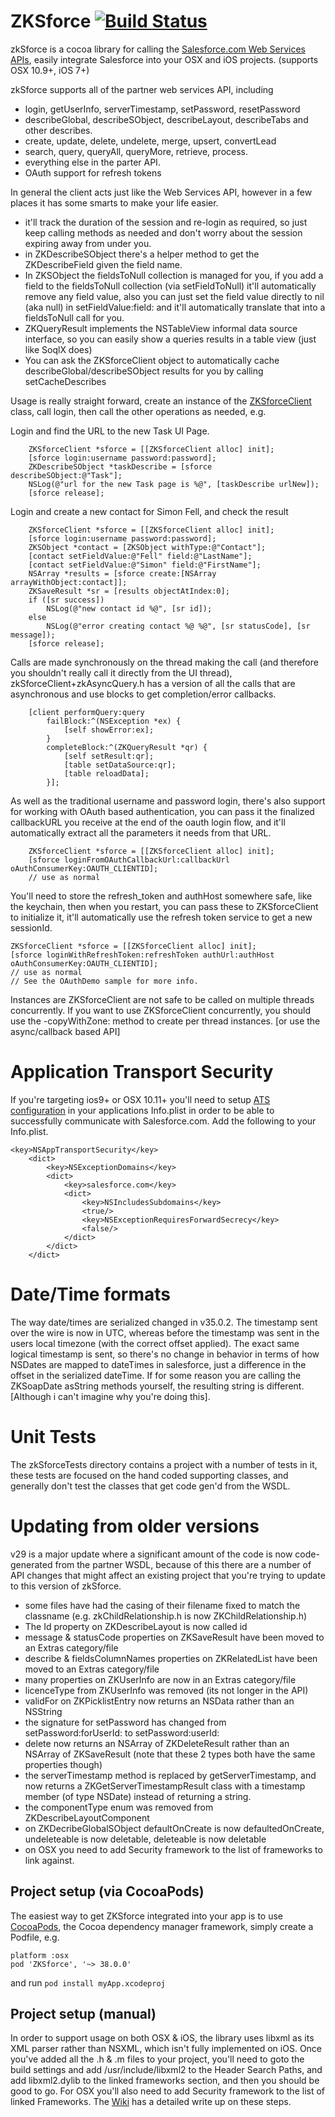 # ZKSforce  [![Build Status](https://travis-ci.org/superfell/zkSforce.svg?branch=master)](https://travis-ci.org/superfell/zkSforce)

zkSforce is a cocoa library for calling the [Salesforce.com Web Services APIs](http://www.salesforce.com/us/developer/docs/api/index.htm), easily integrate Salesforce into your OSX and iOS projects. (supports OSX 10.9+, iOS 7+)

zkSforce supports all of the partner web services API, including

 * login, getUserInfo, serverTimestamp, setPassword, resetPassword
 * describeGlobal, describeSObject, describeLayout, describeTabs and other describes.
 * create, update, delete, undelete, merge, upsert, convertLead
 * search, query, queryAll, queryMore, retrieve, process.
 * everything else in the parter API.
 * OAuth support for refresh tokens


In general the client acts just like the Web Services API, however in a few places it has some smarts to make your life easier.

 * it'll track the duration of the session and re-login as required, so just keep calling methods as needed and don't worry about the session expiring away from under you.
 * in ZKDescribeSObject there's a helper method to get the ZKDescribeField given the field name.
 * In ZKSObject the fieldsToNull collection is managed for you, if you add a field to the fieldsToNull collection (via setFieldToNull) it'll automatically remove any field value, also you can just set the field value directly to nil (aka null) in setFieldValue:field: and it'll automatically translate that into a fieldsToNull call for you.
 * ZKQueryResult implements the NSTableView informal data source interface, so you can easily show a queries results in a table view (just like SoqlX does)
 * You can ask the ZKSforceClient object to automatically cache describeGlobal/describeSObject results for you by calling setCacheDescribes


Usage is really straight forward, create an instance of the [ZKSforceClient](https://github.com/superfell/zkSforce/blob/master/zkSforce/zkSforceClient.h) class, call login, then call the other operations as needed, e.g.

Login and find the URL to the new Task UI Page.

        ZKSforceClient *sforce = [[ZKSforceClient alloc] init];
        [sforce login:username password:password];
        ZKDescribeSObject *taskDescribe = [sforce describeSObject:@"Task"];
        NSLog(@"url for the new Task page is %@", [taskDescribe urlNew]);	
        [sforce release];


Login and create a new contact for Simon Fell, and check the result

        ZKSforceClient *sforce = [[ZKSforceClient alloc] init];
        [sforce login:username password:password];
        ZKSObject *contact = [ZKSObject withType:@"Contact"];
        [contact setFieldValue:@"Fell" field:@"LastName"];
        [contact setFieldValue:@"Simon" field:@"FirstName"];
        NSArray *results = [sforce create:[NSArray arrayWithObject:contact]];
        ZKSaveResult *sr = [results objectAtIndex:0];
        if ([sr success])
	        NSLog(@"new contact id %@", [sr id]);
        else
	        NSLog(@"error creating contact %@ %@", [sr statusCode], [sr message]);
        [sforce release];

Calls are made synchronously on the thread making the call (and therefore you shouldn't really call it directly from the UI thread), zkSforceClient+zkAsyncQuery.h has a version of all the calls that are asynchronous and use blocks to get completion/error callbacks. 

		[client performQuery:query 
        	failBlock:^(NSException *ex) {
				[self showError:ex];
        	} 
        	completeBlock:^(ZKQueryResult *qr) {
				[self setResult:qr];
				[table setDataSource:qr];
				[table reloadData];
        	}];

As well as the traditional username and password login, there's also support for working with OAuth based authentication, you can pass it the finalized callbackURL you receive at the end of the oauth login flow, and it'll automatically extract all the parameters it needs from that URL.

		ZKSforceClient *sforce = [[ZKSforceClient alloc] init];
		[sforce loginFromOAuthCallbackUrl:callbackUrl oAuthConsumerKey:OAUTH_CLIENTID];
		// use as normal


You'll need to store the refresh_token and authHost somewhere safe, like the keychain, then when you restart, you can pass these to ZKSforceClient to initialize it, it'll automatically use the refresh token service to get a new sessionId.

	ZKSforceClient *sforce = [[ZKSforceClient alloc] init];
	[sforce loginWithRefreshToken:refreshToken authUrl:authHost oAuthConsumerKey:OAUTH_CLIENTID];
	// use as normal
	// See the OAuthDemo sample for more info.

Instances are ZKSforceClient are not safe to be called on multiple threads concurrently. If you want to use ZKSforceClient concurrently, you should use the -copyWithZone: method to create per thread instances. [or use the async/callback based API]	

# Application Transport Security

If you're targeting ios9+ or OSX 10.11+ you'll need to setup [ATS configuration](https://developer.apple.com/library/ios/documentation/General/Reference/InfoPlistKeyReference/Articles/CocoaKeys.html#//apple_ref/doc/uid/TP40009251-SW33) in your applications Info.plist in order to be able to successfully communicate with Salesforce.com. Add the following to your Info.plist. 

	<key>NSAppTransportSecurity</key>
		<dict>
			<key>NSExceptionDomains</key>
			<dict>
				<key>salesforce.com</key>
				<dict>
					<key>NSIncludesSubdomains</key>
					<true/>
					<key>NSExceptionRequiresForwardSecrecy</key>
					<false/>
				</dict>
			</dict>
		</dict>

# Date/Time formats
The way date/times are serialized changed in v35.0.2. The timestamp sent over the wire is now in UTC, whereas before the timestamp was sent in the users local timezone (with the correct offset applied). The exact same logical timestamp is sent, so there's no change in behavior in terms of how NSDates are mapped to dateTimes in salesforce, just a difference in the offset in the serialized dateTime. If for
some reason you are calling the ZKSoapDate asString methods yourself, the resulting string is different. [Although i can't imagine why you're doing this].

# Unit Tests
The zkSforceTests directory contains a project with a number of tests in it, these tests are focused on the hand coded supporting classes, and generally don't test the classes that get code gen'd from the WSDL.
 
# Updating from older versions
v29 is a major update where a significant amount of the code is now code-generated from the partner WSDL, because of this there are a number of API changes that might affect an existing project that you're trying to update to this version of zkSforce.

 * some files have had the casing of their filename fixed to match the classname (e.g. zkChildRelationship.h is now ZKChildRelationship.h)
 * The Id property on ZKDescribeLayout is now called id
 * message & statusCode properties on ZKSaveResult have been moved to an Extras category/file
 * describe & fieldsColumnNames properties on ZKRelatedList have been moved to an Extras category/file
 * many properties on ZKUserInfo are now in an Extras category/file
 * licenceType from ZKUserInfo was removed (its not longer in the API)
 * validFor on ZKPicklistEntry now returns an NSData rather than an NSString
 * the signature for setPassword has changed from setPassword:forUserId: to setPassword:userId:
 * delete now returns an NSArray of ZKDeleteResult rather than an NSArray of ZKSaveResult (note that these 2 types both have the same properties though)
 * the serverTimestamp method is replaced by getServerTimestamp, and now returns a ZKGetServerTimestampResult class with a timestamp member (of type NSDate) instead of returning a string.
 * the componentType enum was removed from ZKDescribeLayoutComponent
 * on ZKDecribeGlobalSObject defaultOnCreate is now defaultedOnCreate, undeleteable is now deletable, deleteable is now deletable
 * on OSX you need to add Security framework to the list of frameworks to link against.



## Project setup (via CocoaPods)

The easiest way to get ZKSforce integrated into your app is to use [CocoaPods](http://cocoapods.org/), the Cocoa dependency manager framework, simply create a Podfile, e.g.

    platform :osx
	pod 'ZKSforce', '~> 38.0.0'
	
and run  `pod install myApp.xcodeproj`


## Project setup (manual)

In order to support usage on both OSX & iOS, the library uses libxml as its XML parser rather than NSXML, which isn't fully implemented on iOS. Once you've added all the .h & .m files to your project, you'll need to goto the build settings and add /usr/include/libxml2 to the Header Search Paths, and add libxml2.dylib to the linked frameworks section, and then you should be good to go. For OSX you'll also need to add Security framework to the list of linked Frameworks. The [Wiki](https://github.com/superfell/zkSforce/wiki/Creating-a-new-project-that-uses-zkSforce) has a detailed write up on these steps.

